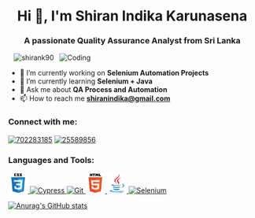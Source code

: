 <h1 align="center">Hi 👋, I'm Shiran Indika Karunasena</h1>
<h3 align="center">A passionate Quality Assurance Analyst from Sri Lanka</h3>
<img align="right" alt="Coding" width="400" src="https://statusneo.com/wp-content/uploads/2023/03/GIF-image-1.gif">

<p align="center"> 
    <img src="https://komarev.com/ghpvc/?username=shirank90&label=Profile%20views&color=0e75b6&style=flat" alt="shirank90" /> 
</p>

- 🔭 I’m currently working on **Selenium Automation Projects**
- 🌱 I’m currently learning **Selenium + Java**
- 💬 Ask me about **QA Process and Automation**
- 📫 How to reach me **shiranindika@gmail.com**

<h3 align="left">Connect with me:</h3>
<p align="left">
<a href="https://www.linkedin.com/in/shiran-indika-karunasena-702283185/" target="blank"><img align="center" src="https://raw.githubusercontent.com/rahuldkjain/github-profile-readme-generator/master/src/images/icons/Social/linked-in-alt.svg" alt="702283185" height="30" width="40" /></a>
<a href="https://stackoverflow.com/users/25589856" target="blank"><img align="center" src="https://raw.githubusercontent.com/rahuldkjain/github-profile-readme-generator/master/src/images/icons/Social/stack-overflow.svg" alt="25589856" height="30" width="40" /></a>
</p>

<h3 align="left">Languages and Tools:</h3>
<p align="left"> 
    <a href="https://www.w3schools.com/css/" target="_blank" rel="noreferrer">
        <img src="https://raw.githubusercontent.com/devicons/devicon/master/icons/css3/css3-original-wordmark.svg" alt="CSS3" width="40" height="40"/>
    </a> 
    <a href="https://www.cypress.io" target="_blank" rel="noreferrer">
        <img src="https://raw.githubusercontent.com/simple-icons/simple-icons/6e46ec1fc23b60c8fd0d2f2ff46db82e16dbd75f/icons/cypress.svg" alt="Cypress" width="40" height="40"/>
    </a> 
    <a href="https://git-scm.com/" target="_blank" rel="noreferrer">
        <img src="https://www.vectorlogo.zone/logos/git-scm/git-scm-icon.svg" alt="Git" width="40" height="40"/>
    </a> 
    <a href="https://www.w3.org/html/" target="_blank" rel="noreferrer">
        <img src="https://raw.githubusercontent.com/devicons/devicon/master/icons/html5/html5-original-wordmark.svg" alt="HTML5" width="40" height="40"/>
    </a> 
    <a href="https://www.java.com" target="_blank" rel="noreferrer">
        <img src="https://raw.githubusercontent.com/devicons/devicon/master/icons/java/java-original.svg" alt="Java" width="40" height="40"/>
    </a> 
    <a href="https://www.selenium.dev" target="_blank" rel="noreferrer">
        <img src="https://raw.githubusercontent.com/detain/svg-logos/780f25886640cef088af994181646db2f6b1a3f8/svg/selenium-logo.svg" alt="Selenium" width="40" height="40"/>
    </a> 
</p>

[![Anurag's GitHub stats](https://github-readme-stats.vercel.app/api?username=ShiranK90&show_icons=true&theme=radical)](https://github.com/anuraghazra/github-readme-stats)

